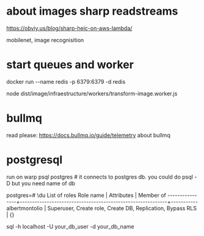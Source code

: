 # about images sharp readstreams
https://obviy.us/blog/sharp-heic-on-aws-lambda/

mobilenet, image recognisition

# start queues and worker
docker run --name redis -p 6379:6379 -d redis

node dist/image/infraestructure/workers/transform-image.worker.js

# bullmq
read please: https://docs.bullmq.io/guide/telemetry about bullmq

# postgresql
run on warp
psql postgres # it connects to postgres db.
you could do psql -D but you need name of db

postgres=# \du
                                      List of roles
   Role name    |                         Attributes                         | Member of 
----------------+------------------------------------------------------------+-----------
 albertmontolio | Superuser, Create role, Create DB, Replication, Bypass RLS | {}


 sql -h localhost -U your_db_user -d your_db_name



